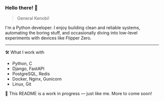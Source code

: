 ### Hello there! 👋

> General Kenobi!
⠀⠀⠀

I'm a Python developer. I enjoy building clean and reliable systems, automating the boring stuff, and occasionally diving into low-level experiments with devices like Flipper Zero.

---

🛠️ What I work with
- Python, C
- Django, FastAPI
- PostgreSQL, Redis
- Docker, Nginx, Gunicorn
- Linux, Git

📝 This README is a work in progress — just like me. More to come soon!

